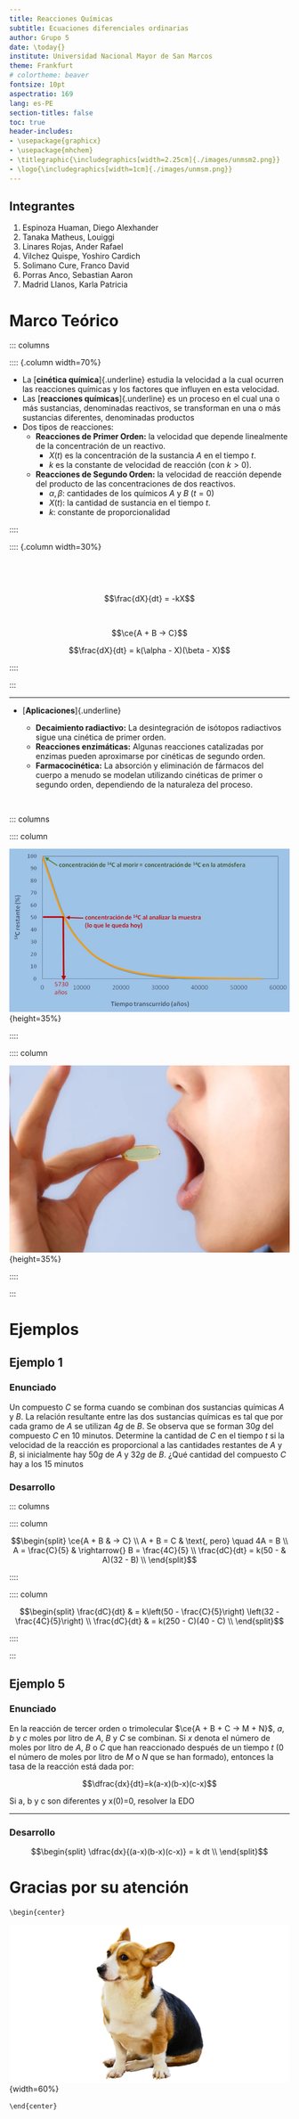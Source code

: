 ```yaml
---
title: Reacciones Químicas
subtitle: Ecuaciones diferenciales ordinarias
author: Grupo 5
date: \today{}
institute: Universidad Nacional Mayor de San Marcos
theme: Frankfurt
# colortheme: beaver
fontsize: 10pt
aspectratio: 169
lang: es-PE
section-titles: false
toc: true
header-includes:
- \usepackage{graphicx}
- \usepackage{mhchem}
- \titlegraphic{\includegraphics[width=2.25cm]{./images/unmsm2.png}}
- \logo{\includegraphics[width=1cm]{./images/unmsm.png}}
---
```


## Integrantes

1. Espinoza Huaman, Diego Alexhander
1. Tanaka Matheus, Louiggi
1. Linares Rojas, Ander Rafael
1. Vilchez Quispe, Yoshiro Cardich
1. Solimano Cure, Franco David
1. Porras Anco, Sebastian Aaron
1. Madrid Llanos, Karla Patricia

# Marco Teórico

::: columns

:::: {.column width=70%}

- La [**cinética química**]{.underline} estudia la velocidad a la cual ocurren las reacciones químicas y los factores que influyen en esta velocidad.
- Las [**reacciones químicas**]{.underline} es un proceso en el cual una o más sustancias, denominadas reactivos, se transforman en una o más sustancias diferentes, denominadas productos
- Dos tipos de reacciones: 
  - **Reacciones de Primer Orden:** la velocidad que depende linealmente de la concentración de un reactivo.
    - $X(t)$ es la concentración de la sustancia $A$ en el tiempo $t$.
    - $k$ es la constante de velocidad de reacción (con $k>0$).
  - **Reacciones de Segundo Orden:** la velocidad de reacción depende del producto de las concentraciones de dos reactivos.
    - $\alpha, \beta$: cantidades de los químicos $A$ y $B$ $(t=0)$
    - $X(t)$: la cantidad de sustancia en el tiempo $t$.
    - $k$: constante de proporcionalidad

::::

:::: {.column width=30%}

$~$

$~$

$$\frac{dX}{dt} = -kX$$

$~$

$$\ce{A + B -> C}$$

$$\frac{dX}{dt} = k(\alpha - X)(\beta - X)$$

::::

:::

---

- [**Aplicaciones**]{.underline}

  - **Decaimiento radiactivo:** La desintegración de isótopos radiactivos sigue una cinética de primer orden.
  - **Reacciones enzimáticas:** Algunas reacciones catalizadas por enzimas pueden aproximarse por cinéticas de segundo orden.
  - **Farmacocinética:** La absorción y eliminación de fármacos del cuerpo a menudo se modelan utilizando cinéticas de primer o segundo orden, dependiendo de la naturaleza del proceso.

$~$

::: columns

:::: column

![Decaimiento](./images/grafico.jpg){height=35%}

::::

:::: column

![Farmacocinética](./images/pastilla.jpg){height=35%}

::::

:::

# Ejemplos

## Ejemplo 1

### Enunciado

Un compuesto $C$ se forma cuando se combinan dos sustancias químicas $A$ y $B$. La relación resultante entre las dos sustancias químicas es tal que por cada gramo de $A$ se utilizan $4 g$ de $B$. Se observa que se forman $30 g$ del compuesto $C$ en 10 minutos. Determine la cantidad de $C$ en el tiempo $t$ si la velocidad de la reacción es proporcional a las cantidades restantes de $A$ y $B$, si inicialmente hay $50 g$ de $A$ y $32 g$ de $B$. ¿Qué cantidad del compuesto $C$ hay a los 15 minutos

### Desarrollo

::: columns

:::: column

$$\begin{split}
\ce{A + B & -> C} \\
A + B = C & \text{, pero} \quad 4A = B \\
A = \frac{C}{5} & \rightarrow{} B = \frac{4C}{5} \\
\frac{dC}{dt} = k(50 - & A)(32 - B) \\
\end{split}$$

::::

:::: column

$$\begin{split}
\frac{dC}{dt} & = k\left(50 - \frac{C}{5}\right) \left(32 - \frac{4C}{5}\right) \\
\frac{dC}{dt} & = k(250 - C)(40 - C) \\
\end{split}$$

::::

:::

## Ejemplo 5

### Enunciado
En la reacción de tercer orden o trimolecular $\ce{A + B + C -> M + N}$, $a$, $b$ y $c$ moles por litro de $A$, $B$ y $C$ se combinan. Si $x$ denota el número de moles por litro de $A$, $B$ o $C$ que han reaccionado después de un tiempo $t$ (0 el número de moles por litro de $M$ o $N$ que se han formado), entonces la tasa de la reacción está dada por:

$$\dfrac{dx}{dt}=k(a-x)(b-x)(c-x)$$

Si a, b y c son diferentes y x(0)=0, resolver la EDO

---

### Desarrollo

$$\begin{split}
\dfrac{dx}{(a-x)(b-x)(c-x)} = k dt \\
\end{split}$$

# Gracias por su atención

```{=latex}
\begin{center}
```

![](./images/dog.png){width=60%}

```{=latex}
\end{center}
```